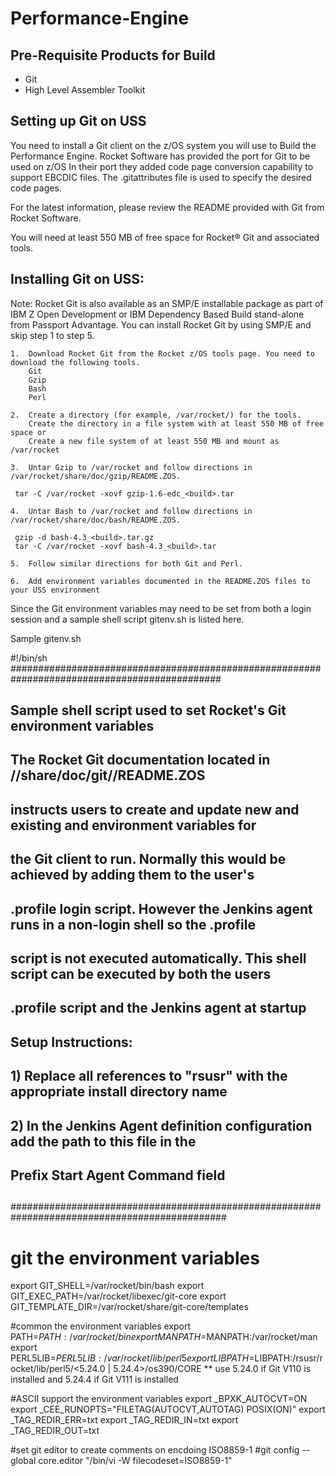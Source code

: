 # Performance-Engine

## Pre-Requisite Products for Build

- Git
- High Level Assembler Toolkit

## Setting up Git on USS

You need to install a Git client on the z/OS system you will use to Build the Performance Engine.
Rocket Software has provided the port for Git to be used on z/OS
In their port they added code page conversion capability to support EBCDIC files. 
The .gitattributes file is used to specify the desired code pages.

For the latest information, please review the README provided with Git from Rocket Software.

You will need at least 550 MB of free space for Rocket® Git and associated tools.

## Installing Git on USS:

Note: Rocket Git is also available as an SMP/E installable package as part of IBM Z Open Development or IBM Dependency Based Build stand-alone from Passport Advantage. You can install Rocket Git by using SMP/E and skip step 1 to step 5.

    1.  Download Rocket Git from the Rocket z/OS tools page. You need to download the following tools.
        Git
        Gzip
        Bash
        Perl

    2.  Create a directory (for example, /var/rocket/) for the tools.
        Create the directory in a file system with at least 550 MB of free space or
        Create a new file system of at least 550 MB and mount as /var/rocket

    3.  Untar Gzip to /var/rocket and follow directions in /var/rocket/share/doc/gzip/README.ZOS.

     tar -C /var/rocket -xovf gzip-1.6-edc_<build>.tar

    4.  Untar Bash to /var/rocket and follow directions in /var/rocket/share/doc/bash/README.ZOS.

     gzip -d bash-4.3_<build>.tar.gz
     tar -C /var/rocket -xovf bash-4.3_<build>.tar

    5.  Follow similar directions for both Git and Perl.

    6.  Add environment variables documented in the README.ZOS files to your USS environment

Since the Git environment variables may need to be set from both a login session and
a sample shell script gitenv.sh is listed here.

Sample gitenv.sh

#!/bin/sh
##############################################################################################
##
##  Sample shell script used to set Rocket's Git environment variables
##
##  The Rocket Git documentation located in /<installDir>/share/doc/git/<version>/README.ZOS
##  instructs users to create and update new and existing and environment variables for
##  the Git client to run.  Normally this would be achieved by adding them to the user's
##  .profile login script.  However the Jenkins agent runs in a non-login shell so the .profile
##  script is not executed automatically.  This shell script can be executed by both the users
##  .profile script and the Jenkins agent at startup
##
##  Setup Instructions:
##  1) Replace all references to "rsusr" with the appropriate install directory name
##  2) In the Jenkins Agent definition configuration add the path to this file in the
##     Prefix Start Agent Command field
##
###############################################################################################
# git the environment variables
export GIT_SHELL=/var/rocket/bin/bash
export GIT_EXEC_PATH=/var/rocket/libexec/git-core
export GIT_TEMPLATE_DIR=/var/rocket/share/git-core/templates

#common the environment variables
export PATH=$PATH:/var/rocket/bin
export MANPATH=$MANPATH:/var/rocket/man
export PERL5LIB=$PERL5LIB:/var/rocket/lib/perl5
export LIBPATH=$LIBPATH:/rsusr/rocket/lib/perl5/<5.24.0 | 5.24.4>/os390/CORE
** use 5.24.0 if Git V110 is installed and 5.24.4 if Git V111 is installed

#ASCII support the environment variables
export _BPXK_AUTOCVT=ON
export _CEE_RUNOPTS="FILETAG(AUTOCVT,AUTOTAG) POSIX(ON)"
export _TAG_REDIR_ERR=txt
export _TAG_REDIR_IN=txt
export _TAG_REDIR_OUT=txt

#set git editor to create comments on encdoing ISO8859-1
#git config --global core.editor "/bin/vi -W filecodeset=ISO8859-1"


  